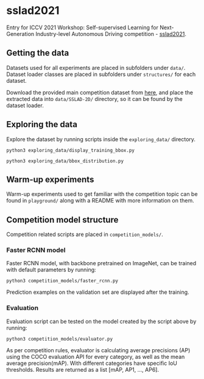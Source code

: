 # sslad2021

Entry for ICCV 2021 Workshop: Self-supervised Learning for Next-Generation Industry-level Autonomous Driving competition - [sslad2021](https://sslad2021.github.io/pages/challenge.html).

## Getting the data

Datasets used for all experiments are placed in subfolders under `data/`. Dataset loader classes are placed in subfolders under `structures/` for each dataset.

Download the provided main competition dataset from [here](https://soda-2d.github.io/documentation.html), and place the extracted data into `data/SSLAD-2D/` directory, so it can be found by the dataset loader.

## Exploring the data

Explore the dataset by running scripts inside the `exploring_data/` directory.

```
python3 exploring_data/display_training_bbox.py
```

```
python3 exploring_data/bbox_distribution.py
```

## Warm-up experiments

Warm-up experiments used to get familiar with the competition topic can be found in `playground/` along with a README with more information on them.

## Competition model structure

Competition related scripts are placed in `competition_models/`.

### Faster RCNN model

Faster RCNN model, with backbone pretrained on ImageNet, can be trained with default parameters by running:

```
python3 competition_models/faster_rcnn.py
```

Prediction examples on the validation set are displayed after the training.

### Evaluation

Evaluation script can be tested on the model created by the script above by running:

```
python3 competition_models/evaluator.py
```

As per competition rules, evaluator is calculating average precisions (AP) using the COCO evaluation API for every category, as well as the mean average precision(mAP). With different categories have specific IoU thresholds. Results are returned as a list [mAP, AP1, ..., AP6].
